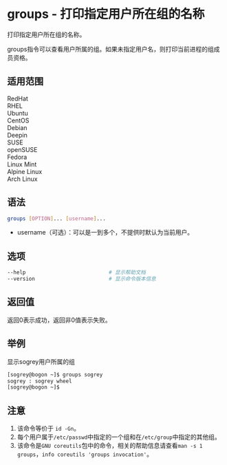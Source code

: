# groups - 打印指定用户所在组的名称
打印指定用户所在组的名称。

groups指令可以查看用户所属的组。如果未指定用户名，则打印当前进程的组成员资格。

## 适用范围

<!-- <div class="svg linux">Linux</div> -->
<div class="svg redhat">RedHat</div>
<div class="svg rhel">RHEL</div>
<div class="svg ubuntu">Ubuntu</div>
<div class="svg centos">CentOS</div>
<div class="svg debian">Debian</div>
<div class="svg deepin">Deepin</div>
<div class="svg suse">SUSE</div>
<div class="svg opensuse">openSUSE</div>
<div class="svg fedora">Fedora</div>
<div class="svg linuxmint">Linux Mint</div>
<!-- <div class="svg mxlinux">MX Linux</div> -->
<div class="svg alpinelinux">Alpine Linux</div>
<div class="svg archlinux">Arch Linux</div>

## 语法

``` bash
groups [OPTION]... [username]...
```

- username（可选）：可以是一到多个，不提供时默认为当前用户。

## 选项

``` bash
--help                           # 显示帮助文档
--version                        # 显示命令版本信息
```

## 返回值
返回0表示成功，返回非0值表示失败。
## 举例
显示sogrey用户所属的组
``` bash
[sogrey@bogon ~]$ groups sogrey
sogrey : sogrey wheel
[sogrey@bogon ~]$ 

```
## 注意
1. 该命令等价于 `id -Gn`。
2. 每个用户属于`/etc/passwd`中指定的一个组和在`/etc/group`中指定的其他组。
3. 该命令是`GNU coreutils`包中的命令，相关的帮助信息请查看`man -s 1 groups`，`info coreutils 'groups invocation'`。
